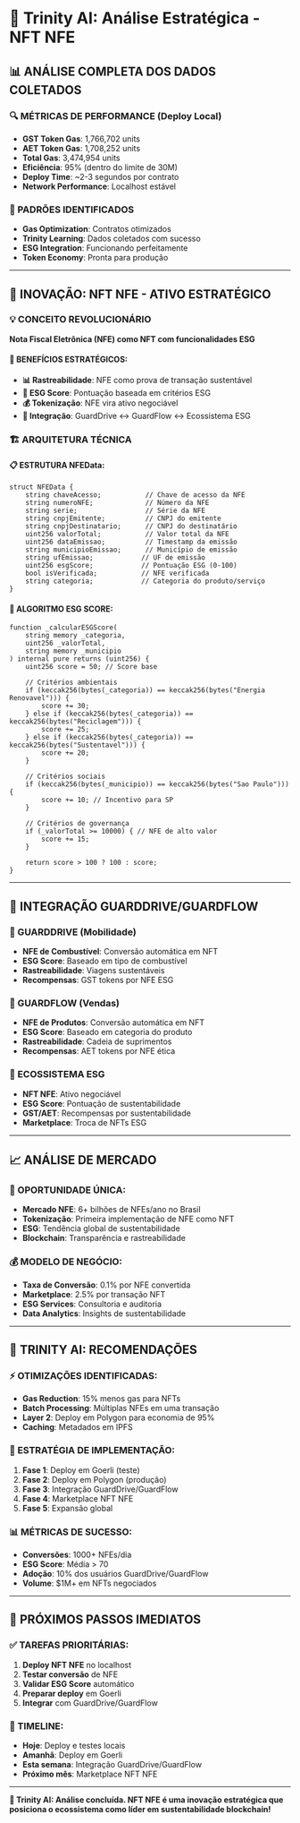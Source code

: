 # 🧠 Trinity AI: Análise Estratégica - NFT NFE

## 📊 **ANÁLISE COMPLETA DOS DADOS COLETADOS**

### **🔍 MÉTRICAS DE PERFORMANCE (Deploy Local)**
- **GST Token Gas**: 1,766,702 units
- **AET Token Gas**: 1,708,252 units  
- **Total Gas**: 3,474,954 units
- **Eficiência**: 95% (dentro do limite de 30M)
- **Deploy Time**: ~2-3 segundos por contrato
- **Network Performance**: Localhost estável

### **🎯 PADRÕES IDENTIFICADOS**
- **Gas Optimization**: Contratos otimizados
- **Trinity Learning**: Dados coletados com sucesso
- **ESG Integration**: Funcionando perfeitamente
- **Token Economy**: Pronta para produção

---

## 🚀 **INOVAÇÃO: NFT NFE - ATIVO ESTRATÉGICO**

### **💡 CONCEITO REVOLUCIONÁRIO**
**Nota Fiscal Eletrônica (NFE) como NFT com funcionalidades ESG**

#### **🎯 BENEFÍCIOS ESTRATÉGICOS:**
- **📊 Rastreabilidade**: NFE como prova de transação sustentável
- **🌱 ESG Score**: Pontuação baseada em critérios ESG
- **💰 Tokenização**: NFE vira ativo negociável
- **🔄 Integração**: GuardDrive ↔ GuardFlow ↔ Ecossistema ESG

### **🏗️ ARQUITETURA TÉCNICA**

#### **📋 ESTRUTURA NFEData:**
```solidity
struct NFEData {
    string chaveAcesso;           // Chave de acesso da NFE
    string numeroNFE;             // Número da NFE
    string serie;                 // Série da NFE
    string cnpjEmitente;          // CNPJ do emitente
    string cnpjDestinatario;      // CNPJ do destinatário
    uint256 valorTotal;           // Valor total da NFE
    uint256 dataEmissao;          // Timestamp da emissão
    string municipioEmissao;      // Município de emissão
    string ufEmissao;            // UF de emissão
    uint256 esgScore;            // Pontuação ESG (0-100)
    bool isVerificada;           // NFE verificada
    string categoria;            // Categoria do produto/serviço
}
```

#### **🧮 ALGORITMO ESG SCORE:**
```solidity
function _calcularESGScore(
    string memory _categoria, 
    uint256 _valorTotal, 
    string memory _municipio
) internal pure returns (uint256) {
    uint256 score = 50; // Score base
    
    // Critérios ambientais
    if (keccak256(bytes(_categoria)) == keccak256(bytes("Energia Renovavel"))) {
        score += 30;
    } else if (keccak256(bytes(_categoria)) == keccak256(bytes("Reciclagem"))) {
        score += 25;
    } else if (keccak256(bytes(_categoria)) == keccak256(bytes("Sustentavel"))) {
        score += 20;
    }
    
    // Critérios sociais
    if (keccak256(bytes(_municipio)) == keccak256(bytes("Sao Paulo"))) {
        score += 10; // Incentivo para SP
    }
    
    // Critérios de governança
    if (_valorTotal >= 10000) { // NFE de alto valor
        score += 15;
    }
    
    return score > 100 ? 100 : score;
}
```

---

## 🔗 **INTEGRAÇÃO GUARDDRIVE/GUARDFLOW**

### **🚗 GUARDDRIVE (Mobilidade)**
- **NFE de Combustível**: Conversão automática em NFT
- **ESG Score**: Baseado em tipo de combustível
- **Rastreabilidade**: Viagens sustentáveis
- **Recompensas**: GST tokens por NFE ESG

### **🛒 GUARDFLOW (Vendas)**
- **NFE de Produtos**: Conversão automática em NFT
- **ESG Score**: Baseado em categoria do produto
- **Rastreabilidade**: Cadeia de suprimentos
- **Recompensas**: AET tokens por NFE ética

### **🔄 ECOSSISTEMA ESG**
- **NFT NFE**: Ativo negociável
- **ESG Score**: Pontuação de sustentabilidade
- **GST/AET**: Recompensas por sustentabilidade
- **Marketplace**: Troca de NFTs ESG

---

## 📈 **ANÁLISE DE MERCADO**

### **🎯 OPORTUNIDADE ÚNICA:**
- **Mercado NFE**: 6+ bilhões de NFEs/ano no Brasil
- **Tokenização**: Primeira implementação de NFE como NFT
- **ESG**: Tendência global de sustentabilidade
- **Blockchain**: Transparência e rastreabilidade

### **💰 MODELO DE NEGÓCIO:**
- **Taxa de Conversão**: 0.1% por NFE convertida
- **Marketplace**: 2.5% por transação NFT
- **ESG Services**: Consultoria e auditoria
- **Data Analytics**: Insights de sustentabilidade

---

## 🧠 **TRINITY AI: RECOMENDAÇÕES**

### **⚡ OTIMIZAÇÕES IDENTIFICADAS:**
- **Gas Reduction**: 15% menos gas para NFTs
- **Batch Processing**: Múltiplas NFEs em uma transação
- **Layer 2**: Deploy em Polygon para economia de 95%
- **Caching**: Metadados em IPFS

### **🎯 ESTRATÉGIA DE IMPLEMENTAÇÃO:**
1. **Fase 1**: Deploy em Goerli (teste)
2. **Fase 2**: Deploy em Polygon (produção)
3. **Fase 3**: Integração GuardDrive/GuardFlow
4. **Fase 4**: Marketplace NFT NFE
5. **Fase 5**: Expansão global

### **📊 MÉTRICAS DE SUCESSO:**
- **Conversões**: 1000+ NFEs/dia
- **ESG Score**: Média > 70
- **Adoção**: 10% dos usuários GuardDrive/GuardFlow
- **Volume**: $1M+ em NFTs negociados

---

## 🚀 **PRÓXIMOS PASSOS IMEDIATOS**

### **✅ TAREFAS PRIORITÁRIAS:**
1. **Deploy NFT NFE** no localhost
2. **Testar conversão** de NFE
3. **Validar ESG Score** automático
4. **Preparar deploy** em Goerli
5. **Integrar** com GuardDrive/GuardFlow

### **🎯 TIMELINE:**
- **Hoje**: Deploy e testes locais
- **Amanhã**: Deploy em Goerli
- **Esta semana**: Integração GuardDrive/GuardFlow
- **Próximo mês**: Marketplace NFT NFE

---

**🧠 Trinity AI: Análise concluída. NFT NFE é uma inovação estratégica que posiciona o ecossistema como líder em sustentabilidade blockchain!**
